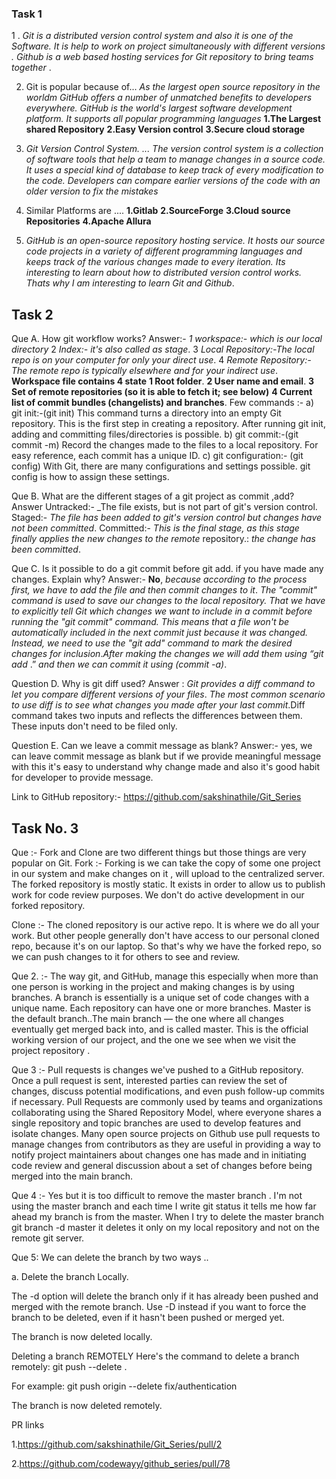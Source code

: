 ### Task 1
1 . _Git is a distributed version control system  and also it is one of the Software. It is help to work on project simultaneously with different versions . Github is a web based hosting services for Git repository to bring teams together_ .

2. Git is popular because of...
_As the largest open source repository in the worldm GitHub offers a number of unmatched benefits to developers everywhere. GitHub is the world's largest software development platform. It supports all popular programming languages_
**1.The Largest shared Repository**
**2.Easy Version control** 
**3.Secure cloud storage**

3. _Git Version Control System. ... The version control system is a collection of software tools that help a team to manage changes in a source code. It uses a special kind of database to keep track of every modification to the code. Developers can compare earlier versions of the code with an older version to fix the mistakes_

4. Similar Platforms are ....
**1.Gitlab**
**2.SourceForge** 
**3.Cloud source Repositories**
**4.Apache Allura**

5. _GitHub is an open-source repository hosting service. It hosts our source code projects in a variety of different programming languages and keeps track of the various changes made to every iteration. Its interesting to learn about how to distributed version control works. Thats why I am interesting to learn Git and Github_.


## Task 2
Que A. How git workflow works?
Answer:-  _1 workspace:-  which is our local directory_
2 _Index:- it's also called as stage_. 
3 _Local Repository:-The local repo is on your computer for only your direct use_.
4 _Remote Repository:- The remote repo is typically elsewhere and for your indirect use_.
**Workspace file contains 4 state** 
**1 Root folder**.
**2 User name and email**.
**3 Set of remote repositories (so it is able to fetch it; see below)**
**4 Current list of commit bundles (changelists) and branches**.
Few commands :-
a) git init:-(git init) 
This command turns a directory into an empty Git repository. This is the first step in creating a repository. After running git init, adding and committing files/directories is possible.
b) git commit:-(git commit -m) 
Record the changes made to the files to a local repository. For easy reference, each commit has a unique ID.
c) git configuration:- (git config) 
With Git, there are many configurations and settings possible. git config is how to assign these settings.


Que B. What are the different stages of a git project as commit ,add?
Answer Untracked:- _The file exists, but is not part of git's version control. 
Staged:- _The file has been added to git's version control but changes have not been committed_. 
Committed:- _This is the final stage, as this stage finally applies the new changes to the remote_ repository.: _the change has been committed_. 


Que C. Is it possible to do a git commit before git add. if you have made any changes. Explain why?
Answer:- **No**, _because according to the process_
_first, we have to add the file and then commit changes to it_.
_The "commit" command is used to save our changes to the local repository. That we have to explicitly tell Git which changes we want to include in a commit before running the "git commit" command. This means that a file won't be automatically included in the next commit just because it was changed. Instead, we need to use the "git add" command to mark the desired changes for inclusion_._After making the changes we will add them using “git add_ .”
_and then we can commit it using (commit -a)_.

Question D. Why is git diff used?
Answer : _Git provides a diff command to let you compare different versions of your files_. _The most common scenario to use diff is to see what changes you made after your last commit_.Diff command takes two inputs and reflects the differences between them. These inputs don't need to be filed only.


Question E. Can we leave a commit message as blank?
Answer:- yes, we can leave commit message as blank but if we provide meaningful message with this it's easy to understand  why change made and also it's good habit for developer to provide message. 

Link to GitHub repository:-
https://github.com/sakshinathile/Git_Series


## Task No. 3 
Que :- Fork and Clone are two different things but those things are very popular on Git.
Fork :- Forking is we can take the copy of some one project in our system and make changes on it , will upload to the centralized server. The forked repository is mostly static. It exists in order to allow us to publish work for code review purposes. We don't do active development in our forked repository.
 
Clone :- The cloned repository is our active repo. It is where we do all your work. But other people generally don't have access to our personal cloned repo, because it's on our laptop. So that's why we have the forked repo, so we can push changes to it for others to see and review.


Que 2. :- The way git, and GitHub, manage this  especially when more than one person is working in the project and making changes is by using branches. A branch is essentially is a unique set of code changes with a unique name. Each repository can have one or more branches. Master is the default branch..The main branch — the one where all changes eventually get merged back into, and is called master. This is the official working version of our project, and the one we see when we visit the project repository .

Que 3 :- Pull requests is changes we've pushed to a GitHub repository. Once a pull request is sent, interested parties can review the set of changes, discuss potential modifications, and even push follow-up commits if necessary.
Pull Requests are commonly used by teams and organizations collaborating using the Shared Repository Model, where everyone shares a single repository and topic branches are used to develop features and isolate changes. Many open source projects on Github use pull requests to manage changes from contributors as they are useful in providing a way to notify project maintainers about changes one has made and in initiating code review and general discussion about a set of changes before being merged into the main branch.

Que 4 :- Yes but it is too difficult to remove the master branch . I'm not using the master branch and each time I write git status it tells me how far ahead my branch is from the master.
When I try to delete the master branch git branch -d master it deletes it only on my local repository and not on the remote git server.

Que 5:  We can delete the branch by two ways ..

a. Delete the branch Locally.

The -d option will delete the branch only if it has already been pushed and merged with the remote branch. Use -D instead if you want to force the branch to be deleted, even if it hasn't been pushed or merged yet.

The branch is now deleted locally.

Deleting a branch REMOTELY
Here's the command to delete a branch remotely: git push <remote> --delete <branch>.

For example: git push origin --delete fix/authentication

The branch is now deleted remotely.

PR links 

1.https://github.com/sakshinathile/Git_Series/pull/2

2.https://github.com/codewayy/github_series/pull/78